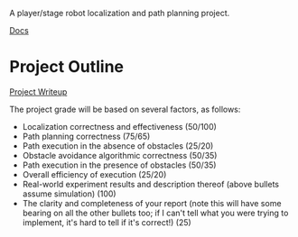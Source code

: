 A player/stage robot localization and path planning project.

[Docs](Docs.md)

# Project Outline #

<a href='http://www.cs.rit.edu/~zjb/courses/mrp/project.html'>Project Writeup</a>

The project grade will be based on several factors, as follows:
<ul>
<li>Localization correctness and effectiveness (50/100)</li>
<li>Path planning correctness (75/65)</li>
<li>Path execution in the absence of obstacles (25/20)</li>
<li>Obstacle avoidance algorithmic correctness (50/35)</li>
<li>Path execution in the presence of obstacles (50/35)</li>
<li>Overall efficiency of execution (25/20)</li>
<li>Real-world experiment results and description thereof (above bullets assume simulation) (100)</li>
<li>The clarity and completeness of your report (note this will have some bearing on all the other bullets too; if I can't tell what you were trying to implement, it's hard to tell if it's correct!) (25)</li>
</ul>
